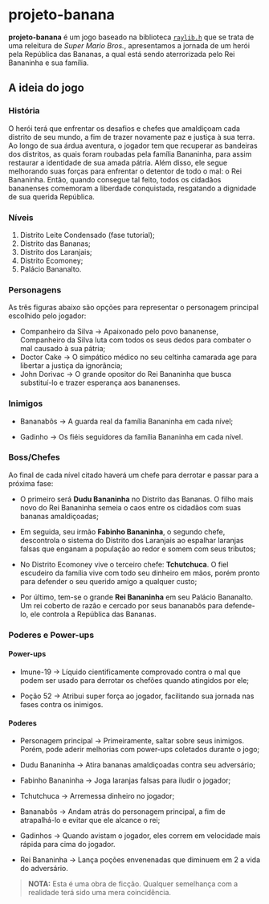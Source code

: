 # projeto-banana

**projeto-banana** é um jogo baseado na biblioteca [`raylib.h`](https://github.com/raysan5/raylib) que se trata de uma releitura de _Super Mario Bros._, apresentamos a jornada de um herói pela República das Bananas, a qual está sendo aterrorizada pelo Rei Bananinha e sua família.

## A ideia do jogo

### História

O herói terá que enfrentar os desafios e chefes que amaldiçoam cada distrito de seu mundo, a fim de trazer novamente paz e justiça à sua terra. Ao longo de sua árdua aventura, o jogador tem que recuperar as bandeiras dos distritos, as quais foram roubadas pela família Bananinha, para assim restaurar a identidade de sua amada pátria. Além disso, ele segue melhorando suas forças para enfrentar o detentor de todo o mal: o Rei Bananinha. Então, quando consegue tal feito, todos os cidadãos bananenses comemoram a liberdade conquistada, resgatando a dignidade de sua querida República.

### Níveis

1. Distrito Leite Condensado (fase tutorial);
2. Distrito das Bananas;
3. Distrito dos Laranjais;
4. Distrito Ecomoney;
5. Palácio Bananalto.

### Personagens

As três figuras abaixo são opções para representar o personagem principal escolhido pelo jogador:

- Companheiro da Silva → Apaixonado pelo povo bananense, Companheiro da Silva luta com todos os seus dedos para combater o mal causado à sua pátria;
- Doctor Cake → O simpático médico no seu celtinha camarada age para libertar a justiça da ignorância;
- John Dorivac → O grande opositor do Rei Bananinha que busca substituí-lo e trazer esperança aos bananenses.

### Inimigos

- Bananabôs → A guarda real da família Bananinha em cada nível;

- Gadinho → Os fiéis seguidores da família Bananinha em cada nível.

### Boss/Chefes

Ao final de cada nível citado haverá um chefe para derrotar e passar para a próxima fase:

- O primeiro será **Dudu Bananinha** no Distrito das Bananas. O filho mais novo do Rei Bananinha semeia o caos entre os cidadãos com suas bananas amaldiçoadas;

- Em seguida, seu irmão **Fabinho Bananinha**, o segundo chefe, descontrola o sistema do Distrito dos Laranjais ao espalhar laranjas falsas que enganam a população ao redor e somem com seus tributos;

- No Distrito Ecomoney vive o terceiro chefe: **Tchutchuca**. O fiel escudeiro da família vive com todo seu dinheiro em mãos, porém pronto para defender o seu querido amigo a qualquer custo;

- Por último, tem-se o grande **Rei Bananinha** em seu Palácio Bananalto. Um rei coberto de razão e cercado por seus bananabôs para defende-lo, ele controla a República das Bananas.

### Poderes e Power-ups

#### Power-ups

- Imune-19 → Líquido cientificamente comprovado contra o mal que podem ser usado para derrotar os chefões quando atingidos por ele;

- Poção 52 → Atribui super força ao jogador, facilitando sua jornada nas fases contra os inimigos.

#### Poderes

- Personagem principal → Primeiramente, saltar sobre seus inimigos. Porém, pode aderir melhorias com power-ups coletados durante o jogo;

- Dudu Bananinha → Atira bananas amaldiçoadas contra seu adversário;

- Fabinho Bananinha → Joga laranjas falsas para iludir o jogador;

- Tchutchuca → Arremessa dinheiro no jogador;

- Bananabôs → Andam atrás do personagem principal, a fim de atrapalhá-lo e evitar que ele alcance o rei;

- Gadinhos → Quando avistam o jogador, eles correm em velocidade mais rápida para cima do jogador.

- Rei Bananinha → Lança poções envenenadas que diminuem em 2 a vida do adversário.

> **NOTA:** Esta é uma obra de ficção. Qualquer semelhança com a realidade terá sido uma mera coincidência.
